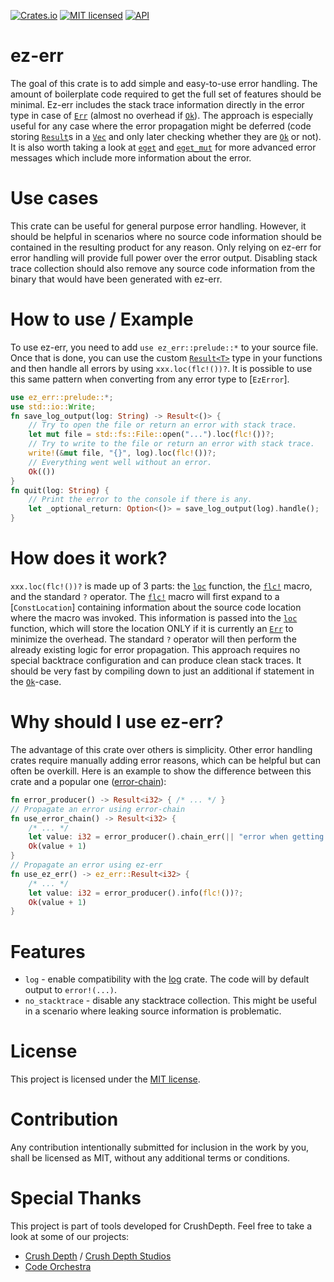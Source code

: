[![Crates.io][crates-badge]][crates-url]
[![MIT licensed][mit-badge]][mit-url]
[![API][api-badge]][api-url]

[crates-badge]: https://img.shields.io/crates/v/ez_err.svg
[crates-url]: https://crates.io/crates/ez-err/0.1.0
[mit-badge]: https://img.shields.io/badge/license-MIT-blue.svg
[mit-url]: https://github.com/MariusSoft-LLC/ez-err/blob/main/LICENSE
[api-badge]: https://docs.rs/rand/badge.svg
[api-url]: https://docs.rs/ez-err/

# ez-err
The goal of this crate is to add simple and easy-to-use error handling. The
amount of boilerplate code required to get the full set of features should be
minimal. Ez-err includes the stack trace information directly in the error type
in case of
[`Err`](https://doc.rust-lang.org/std/result/enum.Result.html#variant.Err)
(almost no overhead if
[`Ok`](https://doc.rust-lang.org/std/result/enum.Result.html#variant.Ok)). The
approach is especially useful for any case where the error propagation might be
deferred (code storing
[`Result`](https://docs.rs/ez-err/latest/ez_err/core/type.Result.html)s in a
[`Vec`](https://doc.rust-lang.org/std/vec/struct.Vec.html) and only later
checking whether they are
[`Ok`](https://doc.rust-lang.org/std/result/enum.Result.html#variant.Ok) or
not). It is also worth taking a look at
[`eget`](https://docs.rs/ez-err/latest/ez_err/slice_ext/trait.SliceExt.html#tymethod.eget)
and
[`eget_mut`](https://docs.rs/ez-err/latest/ez_err/slice_ext/trait.SliceExtMut.html#tymethod.eget_mut)
for more advanced error messages which include more information about the error.

# Use cases
This crate can be useful for general purpose error handling. However, it should
be helpful in scenarios where no source code information should be contained in
the resulting product for any reason. Only relying on ez-err for error handling
will provide full power over the error output. Disabling stack trace collection
should also remove any source code information from the binary that would have
been generated with ez-err.

# How to use / Example
To use ez-err, you need to add `use ez_err::prelude::*` to your source file.
Once that is done, you can use the custom
[`Result<T>`](https://docs.rs/ez-err/latest/ez_err/core/type.Result.html) type
in your functions and then handle all errors by using `xxx.loc(flc!())?`. It is
possible to use this same pattern when converting from any error type to
[`EzError`].
```rust
use ez_err::prelude::*;
use std::io::Write;
fn save_log_output(log: String) -> Result<()> {
    // Try to open the file or return an error with stack trace.
    let mut file = std::fs::File::open("...").loc(flc!())?;
    // Try to write to the file or return an error with stack trace.
    write!(&mut file, "{}", log).loc(flc!())?;
    // Everything went well without an error.
    Ok(())
}
fn quit(log: String) {
    // Print the error to the console if there is any.
    let _optional_return: Option<()> = save_log_output(log).handle();
}
```

# How does it work?
`xxx.loc(flc!())?` is made up of 3 parts: the
[`loc`](https://docs.rs/ez-err/latest/ez_err/core/trait.LocData.html#tymethod.loc)
function, the [`flc!`](https://docs.rs/ez-err/latest/ez_err/macro.flc.html)
macro, and the standard `?` operator. The
[`flc!`](https://docs.rs/ez-err/latest/ez_err/macro.flc.html) macro will first
expand to a [`ConstLocation`] containing information about the source code
location where the macro was invoked. This information is passed into the
[`loc`](https://docs.rs/ez-err/latest/ez_err/core/trait.LocData.html#tymethod.loc)
function, which will store the location ONLY if it is currently an
[`Err`](https://doc.rust-lang.org/std/result/enum.Result.html#variant.Err) to
minimize the overhead. The standard `?` operator will then perform the already
existing logic for error propagation. This approach requires no special
backtrace configuration and can produce clean stack traces. It should be very
fast by compiling down to just an additional if statement in the
[`Ok`](https://doc.rust-lang.org/std/result/enum.Result.html#variant.Ok)-case.

# Why should I use ez-err?
The advantage of this crate over others is simplicity. Other error handling
crates require manually adding error reasons, which can be helpful but can
often be overkill.
Here is an example to show the difference between this crate and a popular
one ([error-chain](https://crates.io/crates/error-chain)):
```rust
fn error_producer() -> Result<i32> { /* ... */ }
// Propagate an error using error-chain
fn use_error_chain() -> Result<i32> {
    /* ... */
    let value: i32 = error_producer().chain_err(|| "error when getting value")?;
    Ok(value + 1)
}
// Propagate an error using ez-err
fn use_ez_err() -> ez_err::Result<i32> {
    /* ... */
    let value: i32 = error_producer().info(flc!())?;
    Ok(value + 1)
}
```

# Features
* `log` - enable compatibility with the [log](https://crates.io/crates/log) crate. The code will by default output to `error!(...)`.
* `no_stacktrace` - disable any stacktrace collection. This might be useful in a scenario where leaking source information is problematic.

# License
This project is licensed under the [MIT license](https://github.com/MariusSoft-LLC/ez-err/blob/main/LICENSE).

# Contribution
Any contribution intentionally submitted for inclusion in the work by you, shall be licensed as MIT, without any additional terms or conditions.

# Special Thanks
This project is part of tools developed for CrushDepth. Feel free to take a look at some of our projects:
* [Crush Depth](https://crushdepth.com/) / [Crush Depth Studios](https://www.crushdepthstudios.com/)
* [Code Orchestra](https://www.crushdepthstudios.com/codeorchestra)